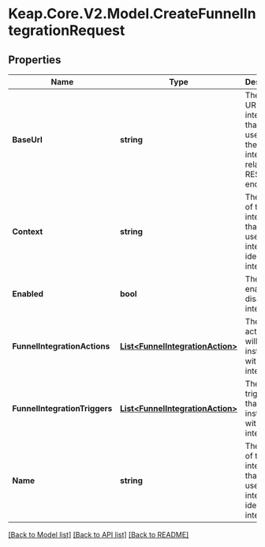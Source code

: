 # Keap.Core.V2.Model.CreateFunnelIntegrationRequest

## Properties

Name | Type | Description | Notes
------------ | ------------- | ------------- | -------------
**BaseUrl** | **string** | The base URL of the integration, that will be used to call the integration related REST endpoints. | [optional] 
**Context** | **string** | The context of the integration, that will be used internally to identify the integration. | [optional] 
**Enabled** | **bool** | The flag to enable or disable the integration. | [optional] 
**FunnelIntegrationActions** | [**List&lt;FunnelIntegrationAction&gt;**](FunnelIntegrationAction.md) | The list of actions that will be installed with the integration. | [optional] 
**FunnelIntegrationTriggers** | [**List&lt;FunnelIntegrationAction&gt;**](FunnelIntegrationAction.md) | The list of triggers that will be installed with the integration. | [optional] 
**Name** | **string** | The name of the integration, that will be used internally to identify the integration. | [optional] 

[[Back to Model list]](../README.md#documentation-for-models) [[Back to API list]](../README.md#documentation-for-api-endpoints) [[Back to README]](../README.md)

